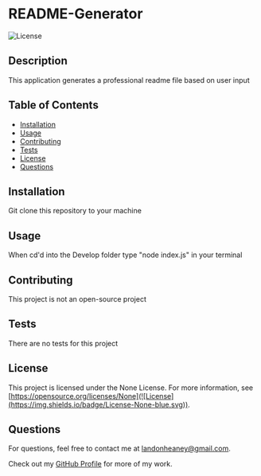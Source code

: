 # README-Generator
![License](https://img.shields.io/badge/License-None-blue.svg)

## Description
This application generates a professional readme file based on user input

## Table of Contents
- [Installation](#installation)
- [Usage](#usage)
- [Contributing](#contributing)
- [Tests](#tests)
- [License](#license)
- [Questions](#questions)

## Installation
Git clone this repository to your machine

## Usage
When cd'd into the Develop folder type "node index.js" in your terminal

## Contributing
This project is not an open-source project

## Tests
There are no tests for this project

## License
This project is licensed under the None License. For more information, see [https://opensource.org/licenses/None](![License](https://img.shields.io/badge/License-None-blue.svg)).

## Questions
For questions, feel free to contact me at landonheaney@gmail.com.

Check out my [GitHub Profile](https://github.com/LandyWandy) for more of my work.